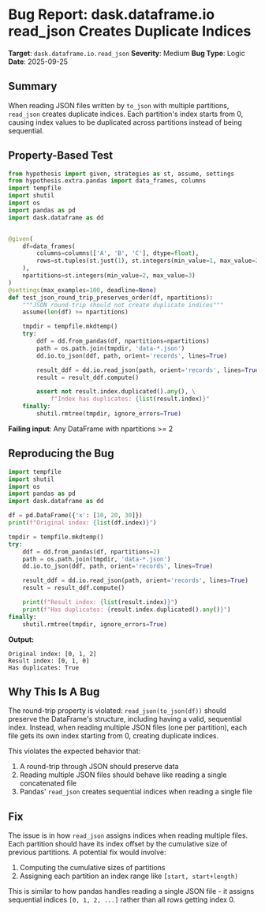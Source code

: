 # Bug Report: dask.dataframe.io read_json Creates Duplicate Indices

**Target**: `dask.dataframe.io.read_json`
**Severity**: Medium
**Bug Type**: Logic
**Date**: 2025-09-25

## Summary

When reading JSON files written by `to_json` with multiple partitions, `read_json` creates duplicate indices. Each partition's index starts from 0, causing index values to be duplicated across partitions instead of being sequential.

## Property-Based Test

```python
from hypothesis import given, strategies as st, assume, settings
from hypothesis.extra.pandas import data_frames, columns
import tempfile
import shutil
import os
import pandas as pd
import dask.dataframe as dd


@given(
    df=data_frames(
        columns=columns(['A', 'B', 'C'], dtype=float),
        rows=st.tuples(st.just(1), st.integers(min_value=1, max_value=20))
    ),
    npartitions=st.integers(min_value=2, max_value=3)
)
@settings(max_examples=100, deadline=None)
def test_json_round_trip_preserves_order(df, npartitions):
    """JSON round-trip should not create duplicate indices"""
    assume(len(df) >= npartitions)

    tmpdir = tempfile.mkdtemp()
    try:
        ddf = dd.from_pandas(df, npartitions=npartitions)
        path = os.path.join(tmpdir, 'data-*.json')
        dd.io.to_json(ddf, path, orient='records', lines=True)

        result_ddf = dd.io.read_json(path, orient='records', lines=True)
        result = result_ddf.compute()

        assert not result.index.duplicated().any(), \
            f"Index has duplicates: {list(result.index)}"
    finally:
        shutil.rmtree(tmpdir, ignore_errors=True)
```

**Failing input**: Any DataFrame with npartitions >= 2

## Reproducing the Bug

```python
import tempfile
import shutil
import os
import pandas as pd
import dask.dataframe as dd

df = pd.DataFrame({'x': [10, 20, 30]})
print(f"Original index: {list(df.index)}")

tmpdir = tempfile.mkdtemp()
try:
    ddf = dd.from_pandas(df, npartitions=2)
    path = os.path.join(tmpdir, 'data-*.json')
    dd.io.to_json(ddf, path, orient='records', lines=True)

    result_ddf = dd.io.read_json(path, orient='records', lines=True)
    result = result_ddf.compute()

    print(f"Result index: {list(result.index)}")
    print(f"Has duplicates: {result.index.duplicated().any()}")
finally:
    shutil.rmtree(tmpdir, ignore_errors=True)
```

**Output:**
```
Original index: [0, 1, 2]
Result index: [0, 1, 0]
Has duplicates: True
```

## Why This Is A Bug

The round-trip property is violated: `read_json(to_json(df))` should preserve the DataFrame's structure, including having a valid, sequential index. Instead, when reading multiple JSON files (one per partition), each file gets its own index starting from 0, creating duplicate indices.

This violates the expected behavior that:
1. A round-trip through JSON should preserve data
2. Reading multiple JSON files should behave like reading a single concatenated file
3. Pandas' `read_json` creates sequential indices when reading a single file

## Fix

The issue is in how `read_json` assigns indices when reading multiple files. Each partition should have its index offset by the cumulative size of previous partitions. A potential fix would involve:

1. Computing the cumulative sizes of partitions
2. Assigning each partition an index range like `[start, start+length)`

This is similar to how pandas handles reading a single JSON file - it assigns sequential indices `[0, 1, 2, ...]` rather than all rows getting index 0.